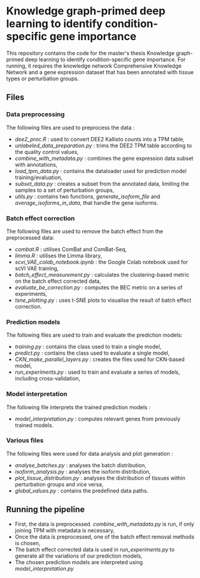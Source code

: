 # Knowledge graph-primed deep learning to identify condition-specific gene importance

This repository contains the code for the master's thesis Knowledge graph-primed deep learning to identify condition-specific gene importance.
For running, it requires the knowledge network Comprehensive Knowledge Network and a gene expression dataset that has been annotated with tissue types or perturbation groups.

## Files
### Data preprocessing

The following files are used to preprocess the data :
- *dee2_proc.R* : used to convert DEE2 Kallisto counts into a TPM table,
- *unlabeled_data_preparation.py* : trims the DEE2 TPM table according to the quality control values,
- *combine_with_metadata.py* : combines the gene expression data subset with annotations,
- *load_tpm_data.py* : contains the dataloader used for prediction model training/evaluation,
- *subset_data.py* : creates a subset from the annotated data, limiting the samples to a set of perturbation groups,
- *utils.py* : contains two functions, *generate_isoform_file* and *average_isoforms_in_data*, that handle the gene isoforms.

### Batch effect correction
The following files are used to remove the batch effect from the preprocessed data:
- *combat.R* : utilises ComBat and ComBat-Seq,
- *limma.R* : utilises the Limma library,
- *scvi_VAE_colab_notebook.ipynb* : the Google Colab notebook used for scVI VAE training,
- *batch_effect_measurement.py* : calculates the clustering-based metric on the batch effect corrected data,
- *evaluate_be_correction.py* : computes the BEC metric on a series of experiments,
- *tsne_plotting.py* : uses t-SNE plots to visualise the result of batch effect correction.

### Prediction models
The following files are used to train and evaluate the prediction models:
- *training.py* : contains the class used to train a single model,
- *predict.py* : contains the class used to evaluate a single model,
- *CKN_make_parallel_layers.py* : creates the files used for CKN-based model,
- *run_experiments.py* : used to train and evaluate a series of models, including cross-validation,

### Model interpretation
The following file interprets the trained prediction models :
- *model_interpretation.py* : computes relevant genes from previously trained models.

### Various files
The following files were used for data analysis and plot generation :
- *analyse_batches.py* : analyses the batch distribution,
- *isoform_analysis.py* : analyses the isoform distribution,
- *plot_tissue_distribution.py* : analyses the distribution of tissues within perturbation groups and vice versa,
- *global_values.py* : contains the predefined data paths.



## Running the pipeline

- First, the data is preprocessed. *combine_with_metadata.py* is run, if only joining TPM with metadata is necessary,
- Once the data is preprocessed, one of the batch effect removal methods is chosen,
- The batch effect corrected data is used in *run_experiments.py* to generate all the variations of our prediction models,
- The chosen prediction models are interpreted using *model_interpretation.py*
